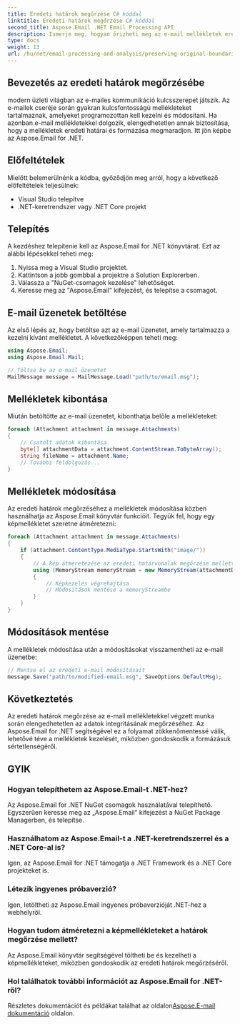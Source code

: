 ```yaml
---
title: Eredeti határok megőrzése C# kóddal
linktitle: Eredeti határok megőrzése C# kóddal
second_title: Aspose.Email .NET Email Processing API
description: Ismerje meg, hogyan őrizheti meg az e-mail mellékletek eredeti határait a C# és az Aspose.Email for .NET használatával. Lépésről lépésre útmutató forráskóddal.
type: docs
weight: 13
url: /hu/net/email-processing-and-analysis/preserving-original-boundaries-using-csharp-code/
---
```


## Bevezetés az eredeti határok megőrzésébe

modern üzleti világban az e-mailes kommunikáció kulcsszerepet játszik. Az e-mailek cseréje során gyakran kulcsfontosságú mellékleteket tartalmaznak, amelyeket programozottan kell kezelni és módosítani. Ha azonban e-mail mellékletekkel dolgozik, elengedhetetlen annak biztosítása, hogy a mellékletek eredeti határai és formázása megmaradjon. Itt jön képbe az Aspose.Email for .NET.

## Előfeltételek

Mielőtt belemerülnénk a kódba, győződjön meg arról, hogy a következő előfeltételek teljesülnek:

- Visual Studio telepítve
- .NET-keretrendszer vagy .NET Core projekt

## Telepítés

A kezdéshez telepítenie kell az Aspose.Email for .NET könyvtárat. Ezt az alábbi lépésekkel teheti meg:

1. Nyissa meg a Visual Studio projektet.
2. Kattintson a jobb gombbal a projektre a Solution Explorerben.
3. Válassza a "NuGet-csomagok kezelése" lehetőséget.
4. Keresse meg az "Aspose.Email" kifejezést, és telepítse a csomagot.

## E-mail üzenetek betöltése

Az első lépés az, hogy betöltse azt az e-mail üzenetet, amely tartalmazza a kezelni kívánt mellékletet. A következőképpen teheti meg:

```csharp
using Aspose.Email;
using Aspose.Email.Mail;

// Töltse be az e-mail üzenetet
MailMessage message = MailMessage.Load("path/to/email.msg");
```

## Mellékletek kibontása

Miután betöltötte az e-mail üzenetet, kibonthatja belőle a mellékleteket:

```csharp
foreach (Attachment attachment in message.Attachments)
{
    // Csatolt adatok kibontása
    byte[] attachmentData = attachment.ContentStream.ToByteArray();
    string fileName = attachment.Name;
    // További feldolgozás...
}
```

## Mellékletek módosítása

Az eredeti határok megőrzéséhez a mellékletek módosítása közben használhatja az Aspose.Email könyvtár funkcióit. Tegyük fel, hogy egy képmellékletet szeretne átméretezni:

```csharp
foreach (Attachment attachment in message.Attachments)
{
    if (attachment.ContentType.MediaType.StartsWith("image/"))
    {
        // A kép átméretezése az eredeti határvonalak megőrzése mellett
        using (MemoryStream memoryStream = new MemoryStream(attachmentData))
        {
            // Képkezelés végrehajtása
            // Módosítások mentése a memoryStreambe
        }
    }
}
```

## Módosítások mentése

A mellékletek módosítása után a módosításokat visszamentheti az e-mail üzenetbe:

```csharp
// Mentse el az eredeti e-mail módosításait
message.Save("path/to/modified-email.msg", SaveOptions.DefaultMsg);
```

## Következtetés

Az eredeti határok megőrzése az e-mail mellékletekkel végzett munka során elengedhetetlen az adatok integritásának megőrzéséhez. Az Aspose.Email for .NET segítségével ez a folyamat zökkenőmentessé válik, lehetővé téve a mellékletek kezelését, miközben gondoskodik a formázásuk sértetlenségéről.

## GYIK

### Hogyan telepíthetem az Aspose.Email-t .NET-hez?

Az Aspose.Email for .NET NuGet csomagok használatával telepíthető. Egyszerűen keresse meg az „Aspose.Email” kifejezést a NuGet Package Managerben, és telepítse.

### Használhatom az Aspose.Email-t a .NET-keretrendszerrel és a .NET Core-al is?

Igen, az Aspose.Email for .NET támogatja a .NET Framework és a .NET Core projekteket is.

### Létezik ingyenes próbaverzió?

Igen, letöltheti az Aspose.Email ingyenes próbaverzióját .NET-hez a webhelyről.

### Hogyan tudom átméretezni a képmellékleteket a határok megőrzése mellett?

Az Aspose.Email könyvtár segítségével töltheti be és kezelheti a képmellékleteket, miközben gondoskodik az eredeti határok megőrzéséről.

### Hol találhatok további információt az Aspose.Email for .NET-ről?

 Részletes dokumentációt és példákat találhat az oldalon[Aspose.E-mail dokumentáció](https://reference.aspose.com/email/net/) oldalon.